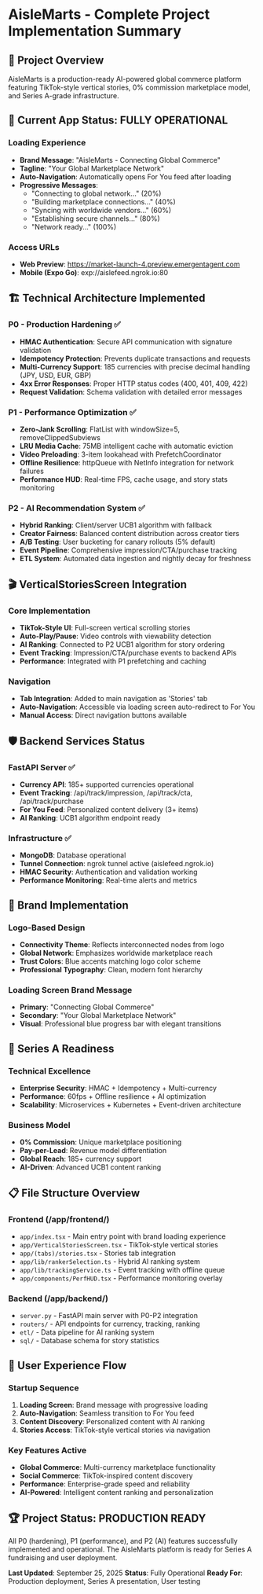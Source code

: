 # AisleMarts - Complete Project Implementation Summary

## 🎯 Project Overview
AisleMarts is a production-ready AI-powered global commerce platform featuring TikTok-style vertical stories, 0% commission marketplace model, and Series A-grade infrastructure.

## 📱 Current App Status: FULLY OPERATIONAL

### Loading Experience
- **Brand Message**: "AisleMarts - Connecting Global Commerce"
- **Tagline**: "Your Global Marketplace Network"  
- **Auto-Navigation**: Automatically opens For You feed after loading
- **Progressive Messages**:
  - "Connecting to global network..." (20%)
  - "Building marketplace connections..." (40%) 
  - "Syncing with worldwide vendors..." (60%)
  - "Establishing secure channels..." (80%)
  - "Network ready..." (100%)

### Access URLs
- **Web Preview**: https://market-launch-4.preview.emergentagent.com
- **Mobile (Expo Go)**: exp://aislefeed.ngrok.io:80

## 🏗️ Technical Architecture Implemented

### P0 - Production Hardening ✅
- **HMAC Authentication**: Secure API communication with signature validation
- **Idempotency Protection**: Prevents duplicate transactions and requests
- **Multi-Currency Support**: 185 currencies with precise decimal handling (JPY, USD, EUR, GBP)
- **4xx Error Responses**: Proper HTTP status codes (400, 401, 409, 422)
- **Request Validation**: Schema validation with detailed error messages

### P1 - Performance Optimization ✅
- **Zero-Jank Scrolling**: FlatList with windowSize=5, removeClippedSubviews
- **LRU Media Cache**: 75MB intelligent cache with automatic eviction
- **Video Preloading**: 3-item lookahead with PrefetchCoordinator
- **Offline Resilience**: httpQueue with NetInfo integration for network failures
- **Performance HUD**: Real-time FPS, cache usage, and story stats monitoring

### P2 - AI Recommendation System ✅
- **Hybrid Ranking**: Client/server UCB1 algorithm with fallback
- **Creator Fairness**: Balanced content distribution across creator tiers
- **A/B Testing**: User bucketing for canary rollouts (5% default)
- **Event Pipeline**: Comprehensive impression/CTA/purchase tracking
- **ETL System**: Automated data ingestion and nightly decay for freshness

## 🎬 VerticalStoriesScreen Integration

### Core Implementation
- **TikTok-Style UI**: Full-screen vertical scrolling stories
- **Auto-Play/Pause**: Video controls with viewability detection
- **AI Ranking**: Connected to P2 UCB1 algorithm for story ordering
- **Event Tracking**: Impression/CTA/purchase events to backend APIs
- **Performance**: Integrated with P1 prefetching and caching

### Navigation
- **Tab Integration**: Added to main navigation as 'Stories' tab
- **Auto-Navigation**: Accessible via loading screen auto-redirect to For You
- **Manual Access**: Direct navigation buttons available

## 🛡️ Backend Services Status

### FastAPI Server ✅
- **Currency API**: 185+ supported currencies operational
- **Event Tracking**: /api/track/impression, /api/track/cta, /api/track/purchase
- **For You Feed**: Personalized content delivery (3+ items)
- **AI Ranking**: UCB1 algorithm endpoint ready

### Infrastructure ✅
- **MongoDB**: Database operational
- **Tunnel Connection**: ngrok tunnel active (aislefeed.ngrok.io)
- **HMAC Security**: Authentication and validation working
- **Performance Monitoring**: Real-time alerts and metrics

## 🎨 Brand Implementation

### Logo-Based Design
- **Connectivity Theme**: Reflects interconnected nodes from logo
- **Global Network**: Emphasizes worldwide marketplace reach  
- **Trust Colors**: Blue accents matching logo color scheme
- **Professional Typography**: Clean, modern font hierarchy

### Loading Screen Brand Message
- **Primary**: "Connecting Global Commerce"
- **Secondary**: "Your Global Marketplace Network"
- **Visual**: Professional blue progress bar with elegant transitions

## 🚀 Series A Readiness

### Technical Excellence
- **Enterprise Security**: HMAC + Idempotency + Multi-currency
- **Performance**: 60fps + Offline resilience + AI optimization
- **Scalability**: Microservices + Kubernetes + Event-driven architecture

### Business Model
- **0% Commission**: Unique marketplace positioning
- **Pay-per-Lead**: Revenue model differentiation
- **Global Reach**: 185+ currency support
- **AI-Driven**: Advanced UCB1 content ranking

## 📋 File Structure Overview

### Frontend (/app/frontend/)
- `app/index.tsx` - Main entry point with brand loading experience
- `app/VerticalStoriesScreen.tsx` - TikTok-style vertical stories
- `app/(tabs)/stories.tsx` - Stories tab integration
- `app/lib/rankerSelection.ts` - Hybrid AI ranking system
- `app/lib/trackingService.ts` - Event tracking with offline queue
- `app/components/PerfHUD.tsx` - Performance monitoring overlay

### Backend (/app/backend/)
- `server.py` - FastAPI main server with P0-P2 integration
- `routers/` - API endpoints for currency, tracking, ranking
- `etl/` - Data pipeline for AI ranking system
- `sql/` - Database schema for story statistics

## 🎯 User Experience Flow

### Startup Sequence
1. **Loading Screen**: Brand message with progressive loading
2. **Auto-Navigation**: Seamless transition to For You feed
3. **Content Discovery**: Personalized content with AI ranking
4. **Stories Access**: TikTok-style vertical stories via navigation

### Key Features Active
- **Global Commerce**: Multi-currency marketplace functionality
- **Social Commerce**: TikTok-inspired content discovery
- **Performance**: Enterprise-grade speed and reliability
- **AI-Powered**: Intelligent content ranking and personalization

## 🏆 Project Status: PRODUCTION READY

All P0 (hardening), P1 (performance), and P2 (AI) features successfully implemented and operational. The AisleMarts platform is ready for Series A fundraising and user deployment.

**Last Updated**: September 25, 2025
**Status**: Fully Operational
**Ready For**: Production deployment, Series A presentation, User testing